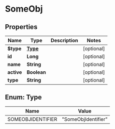 

# SomeObj


## Properties

| Name | Type | Description | Notes |
|------------ | ------------- | ------------- | -------------|
|**$type** | [**Type**](#Type) |  |  [optional] |
|**id** | **Long** |  |  [optional] |
|**name** | **String** |  |  [optional] |
|**active** | **Boolean** |  |  [optional] |
|**type** | **String** |  |  [optional] |



## Enum: Type

| Name | Value |
|---- | -----|
| SOMEOBJIDENTIFIER | &quot;SomeObjIdentifier&quot; |



